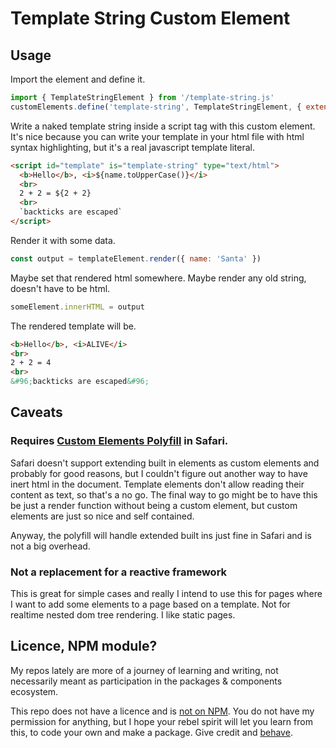 # Template String Custom Element

## Usage

Import the element and define it.

```js
import { TemplateStringElement } from '/template-string.js'
customElements.define('template-string', TemplateStringElement, { extends: "script" })
```

Write a naked template string inside a script tag with this custom element. It's nice because you can write your template in your html file with html syntax highlighting, but it's a real javascript template literal.

```html
<script id="template" is="template-string" type="text/html">
  <b>Hello</b>, <i>${name.toUpperCase()}</i>
  <br>
  2 + 2 = ${2 + 2}
  <br>
  `backticks are escaped`
</script>
```

Render it with some data.

```js
const output = templateElement.render({ name: 'Santa' })
```

Maybe set that rendered html somewhere. Maybe render any old string, doesn't have to be html.

```js
someElement.innerHTML = output
```

The rendered template will be.

```html
<b>Hello</b>, <i>ALIVE</i>
<br>
2 + 2 = 4
<br>
&#96;backticks are escaped&#96;
```

## Caveats

### Requires [Custom Elements Polyfill](https://github.com/ungap/custom-elements) in Safari.

Safari doesn't support extending built in elements as custom elements and probably for good reasons, but I couldn't figure out another way to have inert html in the document. Template elements don't allow reading their content as text, so that's a no go. The final way to go might be to have this be just a render function without being a custom element, but custom elements are just so nice and self contained.

Anyway, the polyfill will handle extended built ins just fine in Safari and is not a big overhead.

### Not a replacement for a reactive framework

This is great for simple cases and really I intend to use this for pages where I want to add some elements to a page based on a template. Not for realtime nested dom tree rendering. I like static pages.

## Licence, NPM module?

My repos lately are more of a journey of learning and writing, not necessarily meant as participation in the packages & components ecosystem.

This repo does not have a licence and is [not on NPM](https://htmx.org/essays/vendoring/). You do not have my permission for anything, but I hope your rebel spirit will let you learn from this, to code your own and make a package. Give credit and [behave](https://www.contributor-covenant.org).